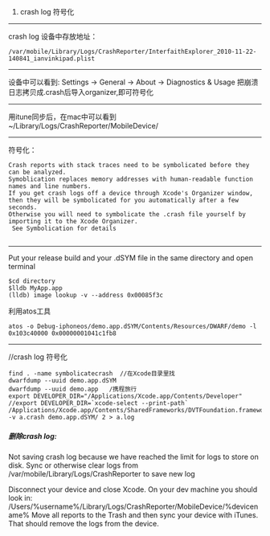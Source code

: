 1. crash log 符号化
-----


crash log 设备中存放地址：

```
/var/mobile/Library/Logs/CrashReporter/InterfaithExplorer_2010-11-22-140841_ianvinkipad.plist 

```

------------

设备中可以看到:
Settings -> General -> About -> Diagnostics & Usage
把崩溃日志拷贝成.crash后导入organizer,即可符号化

-----------

用itune同步后，在mac中可以看到
~/Library/Logs/CrashReporter/MobileDevice/

-----------

符号化：

```
Crash reports with stack traces need to be symbolicated before they can be analyzed. 
Symoblication replaces memory addresses with human-readable function names and line numbers. 
If you get crash logs off a device through Xcode's Organizer window, then they will be symbolicated for you automatically after a few seconds. 
Otherwise you will need to symbolicate the .crash file yourself by importing it to the Xcode Organizer.
 See Symbolication for details
 
```
 
----------
 
Put your release build and your .dSYM file in the same directory and open terminal
 
```
$cd directory
$lldb MyApp.app
(lldb) image lookup -v --address 0x00085f3c

```



利用atos工具

```
atos -o Debug-iphoneos/demo.app.dSYM/Contents/Resources/DWARF/demo -l 0x103c40000 0x00000001041c1fb8

```

-----------

//crash log 符号化

```
find . -name symbolicatecrash  //在Xcode目录里找
dwarfdump --uuid demo.app.dSYM
dwarfdump --uuid demo.app	/携程旅行
export DEVELOPER_DIR="/Applications/Xcode.app/Contents/Developer" //export DEVELOPER_DIR=`xcode-select --print-path`
/Applications/Xcode.app/Contents/SharedFrameworks/DVTFoundation.framework/Versions/A/Resources/symbolicatecrash -v a.crash demo.app.dSYM/ 2 > a.log

```


##### 删除crash log:

Not saving crash log because we have reached the limit for logs to store on disk. 
Sync or otherwise clear logs from /var/mobile/Library/Logs/CrashReporter to save new log

Disconnect your device and close Xcode.
On your dev machine you should look in:
/Users/%username%/Library/Logs/CrashReporter/MobileDevice/%devicename%
Move all reports to the Trash and then sync your device with iTunes. That should remove the logs from the device.



